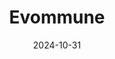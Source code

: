 ---  
layout: startup_page  
title: "Evommune"  
id: "evommune.com"  
permalink: "/evommuneevommune.com10312024/"  
website: "https://www.evommune.com/"  
funding_round: "Series C"  
funding_amount: "$115M"  
investors: "RA Capital Management, Sectoral Asset Management, B Capital, Marshall Wace, Avego Bioscience Capital, Longwood Fund, RTW Investments, ADAR1 Capital Management, NEXTBio Capital, Beiersdorf Venture Capital, FemHealth Ventures, Allostery Investments LP, Pivotal bioVenture Partners, EQT Life Sciences, Andera Partners, Amplitude Ventures, SymBiosis, Verition Fund Management"  
about: "Evommune, Inc. is a clinical-stage biotechnology company focused on discovering and developing novel treatments for immune-mediated inflammatory diseases. The company is advancing innovative therapies, such as EVO756 and EVO301, aimed at addressing symptoms and halting disease progression. Their goal is to provide new treatment options for patients suffering from chronic inflammatory conditions."  
markets: "Biotechnology, Immunology, Pharmaceuticals, Health Care, Life Science, Drug Discovery"  
hq: "Palo Alto, California, United States"  
founded_year: "2020"  
linkedin: "https://www.linkedin.com/company/evommune"  
twitter: ""  
instagram: ""  
facebook: ""  
crunchbase: "https://www.crunchbase.com/organization/evommune"  
pitchbook: "https://pitchbook.com/profiles/company/453499-48"  

date_display: "31-Oct-2024"  
date: "2024-10-31"

# SEO Optimization  
meta_title: "Evommune - Series C Funding ($115M)"  
meta_description: "Evommune, Evommune, Inc. is a clinical-stage biotechnology company focused on discovering and developing novel treatments for immune-mediated inflammatory disea..."  
meta_keywords: "Evommune, Biotechnology, Immunology, Pharmaceuticals, Health Care, Life Science, Drug Discovery, Series C funding"  
canonical_url: "https://startup.projectstartups.com/evommuneevommune.com10312024/"  
---